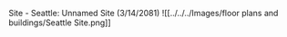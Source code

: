 Site - Seattle: Unnamed Site (3/14/2081) 
![[../../../Images/floor plans and buildings/Seattle Site.png]]